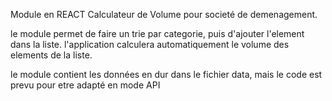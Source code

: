 Module en REACT
Calculateur de Volume pour societé de demenagement.

le module permet de faire un trie par categorie, puis d'ajouter l'element dans la liste.
l'application calculera automatiquement le volume des elements de la liste.

le module contient les données en dur dans le fichier data, mais le code est prevu pour etre adapté en mode API


